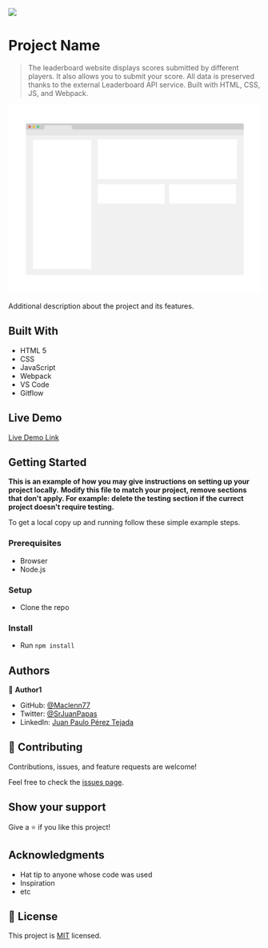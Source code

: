 ![](https://img.shields.io/badge/Microverse-blueviolet)

# Project Name

> The leaderboard website displays scores submitted by different players. It also allows you to submit your score. All data is preserved thanks to the external Leaderboard API service. Built with HTML, CSS, JS, and Webpack. 

![screenshot](./app_screenshot.png)

Additional description about the project and its features.

## Built With

- HTML 5
- CSS
- JavaScript
- Webpack
- VS Code
- Gitflow

## Live Demo

[Live Demo Link](https://maclenn77.github.io/Leaderboard/)


## Getting Started

**This is an example of how you may give instructions on setting up your project locally.**
**Modify this file to match your project, remove sections that don't apply. For example: delete the testing section if the currect project doesn't require testing.**


To get a local copy up and running follow these simple example steps.

### Prerequisites

- Browser
- Node.js

### Setup

- Clone the repo

### Install

- Run `npm install`

## Authors

👤 **Author1**

- GitHub: [@Maclenn77](https://github.com/Maclenn77)
- Twitter: [@SrJuanPapas](https://twitter.com/SrJuanPapas)
- LinkedIn: [Juan Paulo Pérez Tejada](https://linkedin.com/in/juanpaulopereztejada)

## 🤝 Contributing

Contributions, issues, and feature requests are welcome!

Feel free to check the [issues page](../../issues/).

## Show your support

Give a ⭐️ if you like this project!

## Acknowledgments

- Hat tip to anyone whose code was used
- Inspiration
- etc

## 📝 License

This project is [MIT](./MIT.md) licensed.

